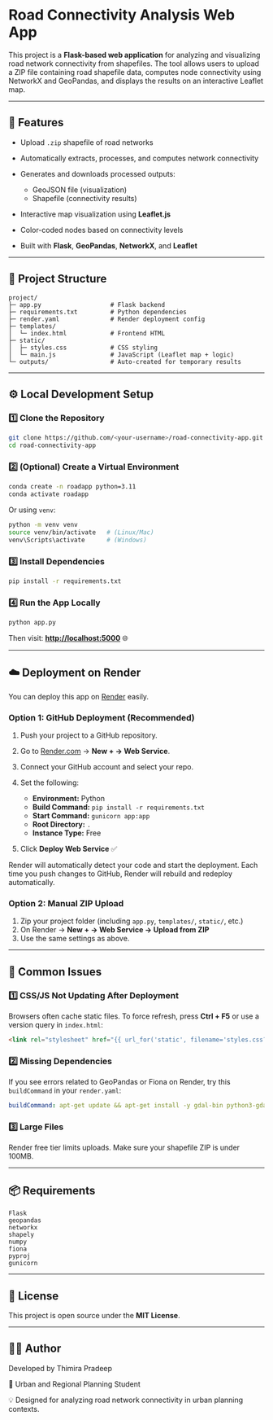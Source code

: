 # Road Connectivity Analysis Web App

This project is a **Flask-based web application** for analyzing and visualizing road network connectivity from shapefiles. The tool allows users to upload a ZIP file containing road shapefile data, computes node connectivity using NetworkX and GeoPandas, and displays the results on an interactive Leaflet map.

---

## 🚀 Features

* Upload `.zip` shapefile of road networks
* Automatically extracts, processes, and computes network connectivity
* Generates and downloads processed outputs:

  * GeoJSON file (visualization)
  * Shapefile (connectivity results)
* Interactive map visualization using **Leaflet.js**
* Color-coded nodes based on connectivity levels
* Built with **Flask**, **GeoPandas**, **NetworkX**, and **Leaflet**

---

## 🧩 Project Structure

```
project/
├─ app.py                   # Flask backend
├─ requirements.txt         # Python dependencies
├─ render.yaml              # Render deployment config
├─ templates/
│  └─ index.html            # Frontend HTML
├─ static/
│  ├─ styles.css            # CSS styling
│  └─ main.js               # JavaScript (Leaflet map + logic)
└─ outputs/                 # Auto-created for temporary results
```

---

## ⚙️ Local Development Setup

### 1️⃣ Clone the Repository

```bash
git clone https://github.com/<your-username>/road-connectivity-app.git
cd road-connectivity-app
```

### 2️⃣ (Optional) Create a Virtual Environment

```bash
conda create -n roadapp python=3.11
conda activate roadapp
```

Or using `venv`:

```bash
python -m venv venv
source venv/bin/activate   # (Linux/Mac)
venv\Scripts\activate      # (Windows)
```

### 3️⃣ Install Dependencies

```bash
pip install -r requirements.txt
```

### 4️⃣ Run the App Locally

```bash
python app.py
```

Then visit: [**http://localhost:5000**](http://localhost:5000) 🌐

---

## ☁️ Deployment on Render

You can deploy this app on [Render](https://render.com) easily.

### Option 1: **GitHub Deployment (Recommended)**

1. Push your project to a GitHub repository.
2. Go to [Render.com](https://render.com) → **New + → Web Service**.
3. Connect your GitHub account and select your repo.
4. Set the following:

   * **Environment:** Python
   * **Build Command:** `pip install -r requirements.txt`
   * **Start Command:** `gunicorn app:app`
   * **Root Directory:** `.`
   * **Instance Type:** Free
5. Click **Deploy Web Service** ✅

Render will automatically detect your code and start the deployment. Each time you push changes to GitHub, Render will rebuild and redeploy automatically.

### Option 2: **Manual ZIP Upload**

1. Zip your project folder (including `app.py`, `templates/`, `static/`, etc.)
2. On Render → **New + → Web Service → Upload from ZIP**
3. Use the same settings as above.

---

## 🧠 Common Issues

### 1️⃣ CSS/JS Not Updating After Deployment

Browsers often cache static files. To force refresh, press **Ctrl + F5** or use a version query in `index.html`:

```html
<link rel="stylesheet" href="{{ url_for('static', filename='styles.css?v=2') }}">
```

### 2️⃣ Missing Dependencies

If you see errors related to GeoPandas or Fiona on Render, try this `buildCommand` in your `render.yaml`:

```yaml
buildCommand: apt-get update && apt-get install -y gdal-bin python3-gdal && pip install -r requirements.txt
```

### 3️⃣ Large Files

Render free tier limits uploads. Make sure your shapefile ZIP is under 100MB.

---

## 📦 Requirements

```
Flask
geopandas
networkx
shapely
numpy
fiona
pyproj
gunicorn
```

---

## 🧾 License

This project is open source under the **MIT License**.

---

## 👨‍💻 Author

Developed by Thimira Pradeep 

📍 Urban and Regional Planning Student

💡 Designed for analyzing road network connectivity in urban planning contexts.
